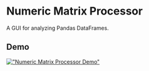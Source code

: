 # Numeric Matrix Processor

A GUI for analyzing Pandas DataFrames.

## Demo

[!["Numeric Matrix Processor Demo"](https://i.imgur.com/monikw3.png)](https://i.imgur.com/ctFVeyR.mp4 "Numeric Matrix Processor Demo")
